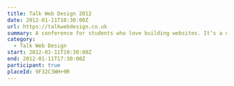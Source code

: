 ```yaml
---
title: Talk Web Design 2012
date: 2012-01-11T10:30:00Z
url: https://talkwebdesign.co.uk
summary: A conference for students who love building websites. It’s a day of talks on inspiration, design and web and it’s free.
category:
  - Talk Web Design
start: 2012-01-11T10:30:00Z
end: 2012-01-11T17:30:00Z
participant: true
placeId: 9F32C3WH+9R
---
```

